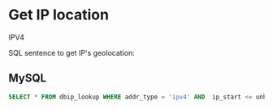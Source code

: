 <!-- TITLE: DB-IP -->
<!-- SUBTITLE: Service to obtain a location from IP using https://db-ip.com -->

# Get IP location 

IPV4 

SQL sentence to get IP's geolocation:

## MySQL

```sql
SELECT * FROM dbip_lookup WHERE addr_type = 'ipv4' AND  ip_start <= unhex(CONV(INET_ATON('190.187.64.106'),10,16))  ORDER BY ip_start DESC LIMIT 1;
```
